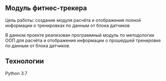 ## **Модуль фитнес-трекера**

Цель работы: создание модуля расчёта и отображения полной информации о тренировках по данным от блока датчиков

В данном проекте реализован программный модуль по методологии ООП для расчёта и отображения информации
о прошедшей тренировке по данным от блока датчиков.

## **Технологии**

Python 3.7 
